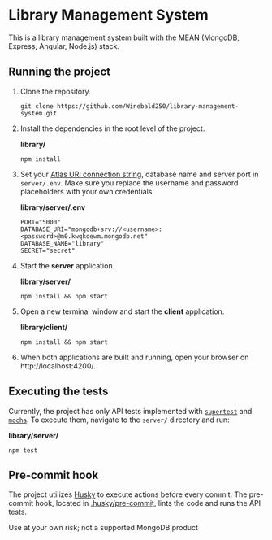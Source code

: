 # Library Management System

This is a library management system built with the MEAN (MongoDB, Express, Angular, Node.js) stack. 

## Running the project

1. Clone the repository.

    ```
    git clone https://github.com/Winebald250/library-management-system.git
    ```

1. Install the dependencies in the root level of the project.

    **library/**
    ```
    npm install
    ```

1.  Set your [Atlas URI connection string](https://docs.atlas.mongodb.com/getting-started/), database name and server port in `server/.env`. Make sure you replace the username and password placeholders with your own credentials.

    **library/server/.env**
    ```
    PORT="5000"
    DATABASE_URI="mongodb+srv://<username>:<password>@m0.kwqkoewm.mongodb.net"
    DATABASE_NAME="library"
    SECRET="secret"
    ```


1. Start the **server** application.

    **library/server/**
    ```
    npm install && npm start
    ```

1. Open a new terminal window and start the **client** application.

    **library/client/**
    ```
    npm install && npm start
    ```

1. When both applications are built and running, open your browser on http://localhost:4200/.

## Executing the tests

Currently, the project has only API tests implemented with [`supertest`](https://www.npmjs.com/package/supertest) and [`mocha`](https://www.npmjs.com/package/mocha). To execute them, navigate to the `server/` directory and run:

**library/server/**
```
npm test
```

## Pre-commit hook

The project utilizes [Husky](https://typicode.github.io/husky/) to execute actions before every commit. The pre-commit hook, located in [.husky/pre-commit](./.husky/pre-commit), lints the code and runs the API tests.

Use at your own risk; not a supported MongoDB product
